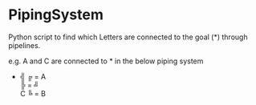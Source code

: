 # PipingSystem
Python script to find which Letters are connected to the goal (*) through pipelines.

e.g. A and C are connected to * in the below piping system

  * ╣   ╔ = A  
    ╠ = ╝  
    C   ╚ = B  

